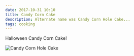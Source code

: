 ```yaml
---
date: 2017-10-31 10:10
title: Candy Corn Cake
description: Alternate name was Candy Corn Hole Cake...
tags: cooking
---
```


Halloween Candy Corn Cake!

![Candy Corn Hole Cake](/images/candycornholecake.jpeg)
